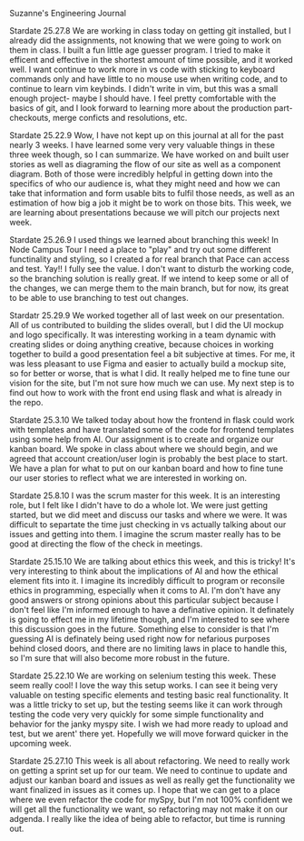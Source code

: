 
Suzanne's Engineering Journal

Stardate 25.27.8
    We are working in class today on getting git installed, but I already did the assignments, not knowing that we were going to work on them in class. I built a fun little age guesser program. I tried to make it efficent and effective in the shortest amount of time possible, and it worked well. I want continue to work more in vs code with sticking to keyboard commands only and have little to no mouse use when writing code, and to continue to learn vim keybinds. I didn't write in vim, but this was a small enough project- maybe I should have. I feel pretty comfortable with the basics of git, and I look forward to learning more about the production part-checkouts, merge conficts and resolutions, etc. 

Stardate 25.22.9
    Wow, I have not kept up on this journal at all for the past nearly 3 weeks. I have learned some very very valuable things in these three week though, so I can summarize. We have worked on and built user stories as well as diagraming the flow of our site as well as a component diagram. Both of those were incredibly helpful in getting down into the specifics of who our audience is, what they might need and how we can take that information and form usable bits to fulfil those needs, as well as an estimation of how big a job it might be to work on those bits. This week, we are learning about presentations because we will pitch our projects next week. 

Stardate 25.26.9
    I used things we learned about branching this week! In Node Campus Tour I need a place to "play" and try out some different functinality and styling, so I created a for real branch that Pace can access and test. Yay!! I fully see the value. I don't want to disturb the working code, so the branching solution is really great. If we intend to keep some or all of the changes, we can merge them to the main branch, but for now, its great to be able to use branching to test out changes. 

Stardatr 25.29.9
    We worked together all of last week on our presentation. All of us contributed to building the slides overall, but I did the UI mockup and logo specifically. It was interesting working in a team dynamic with creating slides or doing anything creative, because choices in working together to build a good presentation feel a bit subjective at times. For me, it was less pleasant to use Figma and easier to actually build a mockup site, so for better or worse, that is what I did. It really helped me to fine tune our vision for the site, but I'm not sure how much we can use. My next step is to find out how to work with the front end using flask and what is already in the repo. 

Stardate 25.3.10
    We talked today about how the frontend in flask could work with templates and have translated some of the code for frontend templates using some help from AI. Our assignment is to create and organize our kanban board. We spoke in class about where we should begin, and we agreed that account creation/user login is probably the best place to start. We have a plan for what to put on our kanban board and how to fine tune our user stories to reflect what we are interested in working on.  

Stardate 25.8.10
    I was the scrum master for this week. It is an interesting role, but I felt like I didn't have to do a whole lot. We were just getting started, but we did meet and discuss our tasks and where we were. It was difficult to separtate the time just checking in vs actually talking about our issues and getting into them. I imagine the scrum master really has to be good at directing the flow of the check in meetings. 

Stardate 25.15.10
    We are talking about ethics this week, and this is tricky! It's very interesting to think about the implications of AI and how the ethical element fits into it. I imagine its incredibly difficult to program or reconsile ethics in programming, especially when it coms to AI. I'm don't have any good answers or strong opinions about this particular subject because I don't feel like I'm informed enough to have a definative opinion. It definately is going to effect me in my lifetime though, and I'm interested to see where this discussion goes in the future. Something else to consider is that I'm guessing AI is definately being used right now for nefarious purposes behind closed doors, and there are no limiting laws in place to handle this, so I'm sure that will also become more robust in the future. 

Stardate 25.22.10
    We are working on selenium testing this week. These seem really cool! I love the way this setup works. I can see it being very valuable on testing specific elements and testing basic real functionality. It was a little tricky to set up, but the testing seems like it can work through testing the code very very quickly for some simple functionality and behavior for the janky myspy site. I wish we had more ready to upload and test, but we arent' there yet. Hopefully we will move forward quicker in the upcoming week. 

Stardate 25.27.10
    This week is all about refactoring. We need to really work on getting a sprint set up for our team. We need to continue to update and adjust our kanban board and issues as well as really get the functionality we want finalized in issues as it comes up. I hope that we can get to a place where we even refactor the code for mySpy, but I'm not 100% confident we will get all the functionality we want, so refactoring may not make it on our adgenda. I really like the idea of being able to refactor, but time is running out. 